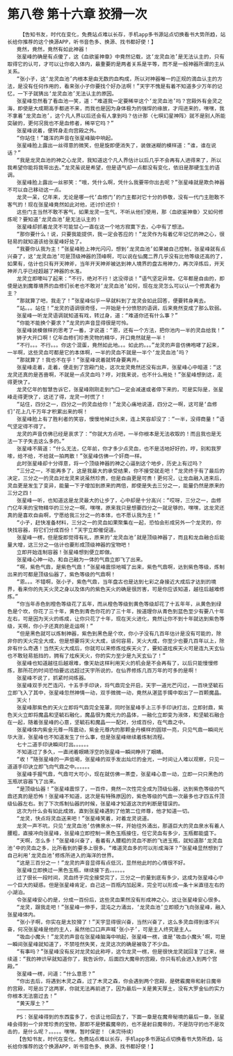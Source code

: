 # 第八卷 第十六章 狡猾一次
        【告知书友，时代在变化，免费站点难以长存，手机app多书源站点切换看书大势所趋，站长给你推荐的这个换源APP，听书音色多、换源、找书都好使！】
       竟然，竟然，竟然有如此神器！
       张星峰的确是有点傻了，这《血欲鉴神章》中竟然记载，这‘龙灵血池’是无法认主的，只有取得它的认可，才可以让你收入体内，最重要的是两者关系是平等，而不是一般神器所谓的主从关系。
       “张小子，这‘龙灵血池’内根本是由无数的血构成，所以对神器唯一的正规的滴血认主的方法，是没有任何作用的，看来张小子你要找个好办法啊！”天宇不愧是有着不知道多少万年的记忆，一下子就猜出‘龙灵血池’无法认主的原因。
       张星峰忽然看了看血池一笑，道：“难道我一定要稀罕这个‘龙灵血池’吗？宫殿外有金灵之海，即使是大成期高手都进不来，而我也是因为身体极为的强悍的缘故，才闯进来的，嘿嘿，我不拿着‘龙灵血池’，这个凡人界以后还会有人拿到吗？估计那〈七暝幻星神阵〉就不是别人所能突破的，更何况我也不是血修者，稀罕它吗？”
       张星峰说着，便转身走向宫殿之外。
       “你站住！”雄浑的声音在张星峰脑中响起。
       张星峰脸上露出一丝得意的微笑，但是旋即便消失了，装做迷糊的模样道：“谁，谁在说话？”
       “我是龙灵血池的神之心龙灵，我知道这个凡人界估计以后几乎不会再有人进得来了，所以我希望你能将我带出去。”龙灵虽说是希望，但是语气却一点都没有变化，依旧是那硬生生的语调。
       张星峰脸上露出一丝邪笑：“哦，凭什么啊，凭什么我要带你出去呢？”张星峰就是欺负神器不可以自己移动这一点。
       龙灵一呆，亿年来，无论是哪一代‘血修门’的门主都对它十分的恭敬，没有一代门主胆敢不客气的！现在张星峰竟然如此对他，还讨价还价！
       这些门主当然不敢不客气，如果龙灵一生气，不听从他们使用，那〈血欲鉴神章〉又如何修炼呢？要知道‘龙灵血池’是无法认主的！
       张星峰却抓着龙灵不可能甘心一直在这一个地方寂寞下去，心中有了想法。
       “那你要什么！说，只要我能提供，我一定会答应的！”龙灵作为有着亿年记忆的神之心，很轻易的就知道该给张星峰好处了。
       “我要你认我为主！”张星峰脸上神光闪闪，想到‘龙灵血池’如果被自己控制，张星峰就有点兴奋了，这‘龙灵血池’可是顶级神器的顶峰啊，可以说在仙魔二界几乎没有比他等级还高的了，如果有，估计也只有开天神斧，当年开天神斧被达到神人境界的盘古用神力，再次淬炼后，开天神斧几乎已经超越了神器的水准。
       龙灵立即嚎叫了起来：“不行，绝对不行！这没得谈！”语气坚定异常。亿年都是自由的，即使是达到魔尊境界的血修们长老也不敢对‘龙灵血池’如何，现在龙灵怎么可以认一个修真者为主？
       “那就算了吧，我走了！”张星峰似乎一早就料到了龙灵会如此回答，便要转身离去。
       “站。。。站住！”龙灵的语调很奇怪，一开始是十分愤怒的语调，后来竟然变成了那么软弱。
       张星峰一听龙灵语调就知道有戏，转过身，道：“难道你还有什么事？”
       “你能不能换个要求？”龙灵的声音显得很是可怜。
       张星峰装模做样的思考了一番，才说道：“恩，还有一个方法，把你池内一半的灵血给我！”
       狮子大开口啊！亿年血修们珍贵灵物的精华，开口竟然就是一半！
       “不行。。。不行。。。你这个混蛋，竟然如此地。。。如此的。。。”龙灵的声音仿佛咆哮了起来，一半啊，这些灵血可都是它的本体啊，一半的灵血不就是一半个‘龙灵血池’吗？
       “那就算了！我也不在乎！”张星峰说着就转身要离开。
       张星峰走着，走着，便走到了宫殿门处，这次龙灵竟然还没有出声，张星峰心中暗道：“这龙灵还真的是吝啬啊，不就是一点灵血吗？哼，对我来说，也不什么用处！”张星峰想到这，走得更快了。
       龙灵亿年的智慧告诉它，张星峰刚刚走到门口一定会减速或者停下来的，可是实际是，张星峰走得更快了，这还了得，龙灵一时慌了！
       “站住，四分之一，四分之一的灵血给你！”龙灵心痛地说道，四分之一啊，这可是‘血修们’花上几千万年才积累出来的啊！
       张星峰脸上有了胜利者的笑容，慢慢地掉过头来，连上笑容却没了：“一半，没得商量！”语气坚定得不得了。
       龙灵的声音仿佛已经是哀求了：“你就大方点吧，一半你根本是无法收取的！而且我也是无法一下子失去这么多的。”
       张星峰不屑道：“什么无法，亿年前，你才多少点灵血，也不是活地好好的，哼，别和我罗嗦，给不给，不给就一拍两散！”张星峰仿佛一个奸商一样。
       此时张星峰却十分得意，将一个顶级神器的神之心逼到这个地步，历史上有过吗？
       “三分之一，不能再多了，这是我最大的承受结果，你不接受就走吧！”龙灵终于有了最后的决定，三分之一的灵血对龙灵来说虽然珍贵，但是自由更是可贵！更何况，让龙血融入进来后，灵血更是发生了变异，能量一下子增加到原来的两倍，即使是失去三分之一，能量仍然是原来的三分之四！
       张星峰一听，也知道这是龙灵最大的让步了，心中却是十分高兴：“哎呀，三分之一，血修门亿年来的宝物精华的三分之一啊，嘿嘿，原来我只是想要四分之一就足够的，嘿嘿，这龙灵还真的是喜欢自由啊，宁愿给我三分之一的本体，也不愿认我为主！”
       “小子，赶快准备材料，三分之一的灵血如果聚集在一起，恐怕会形成另外一个龙灵的，你快找容器，将它们分成百份！”天宇立即催促道。
       张星峰一楞，但是旋即觉得有礼，原来的‘龙灵血池’就是顶级神器了，而且和龙血融合后能量大增，这三分之一估计也要形成顶级神器的宝物吧！
       立即开始连制容器！张星峰想到便立即做。
       张星峰心神一动，和自己融为一体的气鼎立即飞了出来。
       “啊，紫色气鼎，是紫色气鼎！”张星峰震惊地喊了出来，紫色气鼎啊，达到紫色等级，炼制出来的可都是顶级仙器了，紫色等级的气鼎啊！
       “恩。。。不错啊，张小子，紫色气鼎，当年盘古也是达到七彩之身接近大成后才达到的境界，看来你的先天火灵之身以及体内的紫色天火的确是很厉害，可是你应该知道，越往后越难修炼。”
       “你当年赤色到橙色等级花了五年，而从橙色等级到黄色等级却花了十五年年，从黄色到绿色是个坎，你花了三十年，黄色到青色你花的了三十年，按道理你从青色到蓝色至少有要八十年左右，可是因为天火的练成，让你只花了十年，现在天火进化，竟然让你不到十年就达到紫色等级，天啊，你小子还真的是走运啊！”
       “但是黑色就可以炼制神器，紫色到黑色是个坎，你小子没有几百年估计是没有可能的，除非你的天火完全大成，但是想要将天火大成，谈何容易，天火大成，你至少也要几百年以上，除非有什么奇遇！当然天火大成后，你就可以来修炼炫疾天火了，要知道炫疾天火可是连九天玄仙也不敢轻易抵挡的，拥有了炫疾天火，你的实力至少是九天玄仙了！”
       张星峰也知道越往后越艰难，像天劫这样利用天火的机会是不会再有了，以后只能慢慢修炼，那所花的时间恐怕要远远超过天宇所说的，在仙界修炼几百万年的可多的是啊！
       张星峰不说了，抓紧时间练器。
       张星峰双手光芒连闪，十五手手印诀，将气鼎完全开启，天宇一道光芒闪过，一百块坚毓石立即飞入了其中，张星峰忽然神情一动，双手微微一动，竟然从湛蓝手镯中取出了一百颗魔晶。
       天火！
       张星峰那紫色的天火立即将气鼎完全笼罩，同时张星峰手上三手手印诀打出，立即封鼎，紫色天火立即将魔晶和坚毓石融化，魔晶很为魔元力的晶体，一融化立即变为液体，和坚毓石融合在一起，随着张星峰的心意，坚毓石和魔晶一一配对，分成百份，在气鼎之中。
       张星峰体内紫金元尊一阵震动，紫金元尊内的那颗金丹模样的圆球一亮，只见气鼎一瞬间光华大涨，张星峰也不知道发生了什么事，但是张星峰继续着炼制流程。
       七十二道手印诀瞬间打出。。。。。。
       不知道过了多久，一直闭着眼睛浮空的张星峰一瞬间睁开了眼睛。
       “收！”随张星峰的一声低喝，张星峰的双手发出灿烂的金光，一时间让人难以观察，只见一道道手印诀立即飞向气鼎之中。。。。。。
       张星峰手握气鼎，气鼎可大可小，现在就仿佛一茶壶，张星峰心意一动，立即一只只黑色的玉瓶状容器飞了出来。
       “是顶级仙器！”张星峰震惊了，一百件，竟然一次性完全成为顶级仙器，达到紫色等级的气鼎还真的是恐怖！张星峰不知道，这次是有特殊原因的，紫色等级的气鼎一次最多也才四五件顶级仙器左右。到了下次炼制仙器的时候，张星峰才知道这次的判断是错误的。
       这次为什么会有如此成效，直到张星峰遇到了他第二位师尊，他才知道一切。
       “龙灵，快点将灵血送来吧！”张星峰笑着，对着龙灵说道。
       龙灵一声不吭，只见‘龙灵血池’仿佛泉水一样，开始往外涌出，那道巨大的灵血泉水有着人腰粗，直接冲向张星峰，张星峰立即控制一黑色玉瓶接住，任它灵血有多少，玉瓶都能盛下。
       “天啊，怎么多！”张星峰兴奋了，看着有人腰粗的灵血不断的飞进玉瓶，就知道那‘龙灵血池’中的灵血之多，比所看到的要多上很多。“难道灵血多的可以形成海洋？”张星峰显然想到了自己利用‘龙灵血池’修炼所进入的海洋的世界。
       “这是三百分之一！”龙灵的声音显得有点低沉，显然他此时的心情很不好。
       张星峰立即换过一黑色玉瓶，继续接下去。。。。。。
       过了很长一段时间，灵血终于完全接受完了，三分之一的量到底有多少，这成为张星峰心中一个巨大的疑惑。但是张星峰肯定，自己这一百瓶内加起来，完全可以形成一条十米直径左右的小湖泊。
       令张星峰安心的是，分成一百份后，这些灵血果然没有形成神之心，这让张星峰安心很多。
       “龙灵，跟我走吧！”张星峰一伸手，混沌之力涌出，‘龙灵血池’立即顺力飞向张星峰，融入张星峰体内。
       “张小子啊，你实在是太狡猾了！”天宇显得很兴奋，当然兴奋了，这么多灵血得到谁不兴奋，何况张星峰是他的主人，虽然他口口声声喊‘张小子’，可是主人终究是主人。
       “吸血小魔头！”龙灵的声音在张星峰脑海中响起，张星峰一楞，谁是‘吸血小魔头’啊，可是一瞬间张星峰就知道了，不禁哑然失笑，龙灵这次的确是被吸了不少血。
       “有事吗？”张星峰没有反对龙灵如此称呼，这令龙灵一楞，但是很快龙灵就回复了过来，继续道：“我的神识早就知道你了，我告诉你，后面四大魔帝的宫殿，你只有机会进入到两个宫殿。”
       张星峰一楞，问道：“什么意思？”
       “你出去后，将遇到木灵之森，过了木灵之森，你会遇到两个宫殿，是劈霰魔帝和射日魔帝的宫殿，可是出了这两家，你就无法再前进了，因为最后一关是黄天厚土，没有大罗金仙的实力你根本无法窗过去！”
       “黄天厚土？”
       ————————————
       PS：张星峰得到的东西蛮多了，也该让他回去了，下面一章是在魔帝秘境的最后一章，张星峰会得到一个非常珍贵的宝物，那即不是劈霰魔帝的，也不是射日魔帝的，不是防守的也不是攻击的，是什么呢？。。。。。嘿嘿，暂时保密！（未完待续）
       【告知书友，时代在变化，免费站点难以长存，手机app多书源站点切换看书大势所趋，站长给你推荐的这个换源APP，听书音色多、换源、找书都好使！】